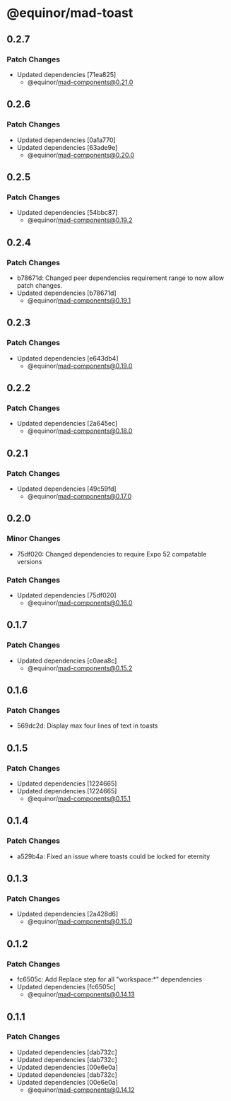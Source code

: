 # @equinor/mad-toast

## 0.2.7

### Patch Changes

- Updated dependencies [71ea825]
    - @equinor/mad-components@0.21.0

## 0.2.6

### Patch Changes

- Updated dependencies [0a1a770]
- Updated dependencies [63ade9e]
    - @equinor/mad-components@0.20.0

## 0.2.5

### Patch Changes

- Updated dependencies [54bbc87]
    - @equinor/mad-components@0.19.2

## 0.2.4

### Patch Changes

- b78671d: Changed peer dependencies requirement range to now allow patch changes.
- Updated dependencies [b78671d]
    - @equinor/mad-components@0.19.1

## 0.2.3

### Patch Changes

- Updated dependencies [e643db4]
    - @equinor/mad-components@0.19.0

## 0.2.2

### Patch Changes

- Updated dependencies [2a645ec]
    - @equinor/mad-components@0.18.0

## 0.2.1

### Patch Changes

- Updated dependencies [49c59fd]
    - @equinor/mad-components@0.17.0

## 0.2.0

### Minor Changes

- 75df020: Changed dependencies to require Expo 52 compatable versions

### Patch Changes

- Updated dependencies [75df020]
    - @equinor/mad-components@0.16.0

## 0.1.7

### Patch Changes

- Updated dependencies [c0aea8c]
    - @equinor/mad-components@0.15.2

## 0.1.6

### Patch Changes

- 569dc2d: Display max four lines of text in toasts

## 0.1.5

### Patch Changes

- Updated dependencies [1224665]
- Updated dependencies [1224665]
    - @equinor/mad-components@0.15.1

## 0.1.4

### Patch Changes

- a529b4a: Fixed an issue where toasts could be locked for eternity

## 0.1.3

### Patch Changes

- Updated dependencies [2a428d6]
    - @equinor/mad-components@0.15.0

## 0.1.2

### Patch Changes

- fc6505c: Add Replace step for all "workspace:\*" dependencies
- Updated dependencies [fc6505c]
    - @equinor/mad-components@0.14.13

## 0.1.1

### Patch Changes

- Updated dependencies [dab732c]
- Updated dependencies [dab732c]
- Updated dependencies [00e6e0a]
- Updated dependencies [dab732c]
- Updated dependencies [00e6e0a]
    - @equinor/mad-components@0.14.12
